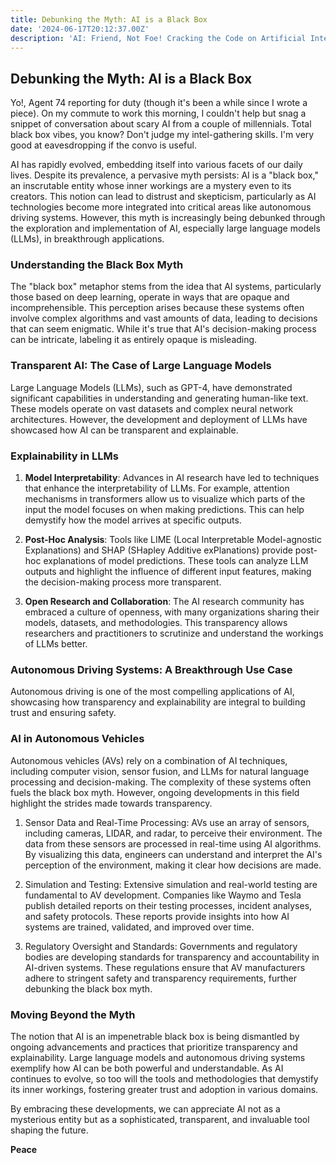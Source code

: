 ```yaml
---
title: Debunking the Myth: AI is a Black Box
date: '2024-06-17T20:12:37.00Z'
description: 'AI: Friend, Not Foe! Cracking the Code on Artificial Intelligence'
---
```



## Debunking the Myth: AI is a Black Box
Yo!, Agent 74 reporting for duty (though it's been a while since I wrote a piece). On my commute to work this morning, I couldn't help but snag a snippet of conversation about scary AI from a couple of millennials. Total black box vibes, you know? Don't judge my intel-gathering skills. I'm very good at eavesdropping if the convo is useful.


AI has rapidly evolved, embedding itself into various facets of our daily lives. Despite its prevalence, a pervasive myth persists: AI is a "black box," an inscrutable entity whose inner workings are a mystery even to its creators. This notion can lead to distrust and skepticism, particularly as AI technologies become more integrated into critical areas like autonomous driving systems. However, this myth is increasingly being debunked through the exploration and implementation of AI, especially large language models (LLMs), in breakthrough applications.




### Understanding the Black Box Myth
The "black box" metaphor stems from the idea that AI systems, particularly those based on deep learning, operate in ways that are opaque and incomprehensible. This perception arises because these systems often involve complex algorithms and vast amounts of data, leading to decisions that can seem enigmatic. While it's true that AI's decision-making process can be intricate, labeling it as entirely opaque is misleading.




### Transparent AI: The Case of Large Language Models
Large Language Models (LLMs), such as GPT-4, have demonstrated significant capabilities in understanding and generating human-like text. These models operate on vast datasets and complex neural network architectures. However, the development and deployment of LLMs have showcased how AI can be transparent and explainable.




### Explainability in LLMs
1. **Model Interpretability**: Advances in AI research have led to techniques that enhance the interpretability of LLMs. For example, attention mechanisms in transformers allow us to visualize which parts of the input the model focuses on when making predictions. This can help demystify how the model arrives at specific outputs.




2. **Post-Hoc Analysis**: Tools like LIME (Local Interpretable Model-agnostic Explanations) and SHAP (SHapley Additive exPlanations) provide post-hoc explanations of model predictions. These tools can analyze LLM outputs and highlight the influence of different input features, making the decision-making process more transparent.




3. **Open Research and Collaboration**: The AI research community has embraced a culture of openness, with many organizations sharing their models, datasets, and methodologies. This transparency allows researchers and practitioners to scrutinize and understand the workings of LLMs better.




### Autonomous Driving Systems: A Breakthrough Use Case
Autonomous driving is one of the most compelling applications of AI, showcasing how transparency and explainability are integral to building trust and ensuring safety.




### AI in Autonomous Vehicles
Autonomous vehicles (AVs) rely on a combination of AI techniques, including computer vision, sensor fusion, and LLMs for natural language processing and decision-making. The complexity of these systems often fuels the black box myth. However, ongoing developments in this field highlight the strides made towards transparency.

1. Sensor Data and Real-Time Processing: AVs use an array of sensors, including cameras, LIDAR, and radar, to perceive their environment. The data from these sensors are processed in real-time using AI algorithms. By visualizing this data, engineers can understand and interpret the AI's perception of the environment, making it clear how decisions are made.



2. Simulation and Testing: Extensive simulation and real-world testing are fundamental to AV development. Companies like Waymo and Tesla publish detailed reports on their testing processes, incident analyses, and safety protocols. These reports provide insights into how AI systems are trained, validated, and improved over time.



3. Regulatory Oversight and Standards: Governments and regulatory bodies are developing standards for transparency and accountability in AI-driven systems. These regulations ensure that AV manufacturers adhere to stringent safety and transparency requirements, further debunking the black box myth.




### Moving Beyond the Myth
The notion that AI is an impenetrable black box is being dismantled by ongoing advancements and practices that prioritize transparency and explainability. Large language models and autonomous driving systems exemplify how AI can be both powerful and understandable. As AI continues to evolve, so too will the tools and methodologies that demystify its inner workings, fostering greater trust and adoption in various domains.

By embracing these developments, we can appreciate AI not as a mysterious entity but as a sophisticated, transparent, and invaluable tool shaping the future.



**Peace**
